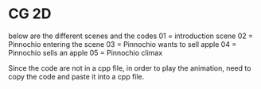 # CG 2D

below are the different scenes and the codes 
01 = introduction scene 
02 = Pinnochio entering the scene 
03 = Pinnochio wants to sell apple 
04 = Pinnochio sells an apple 
05 = Pinnochio climax 

Since the code are not in a cpp file, in order to play the animation, need to copy the code and paste it into a cpp file. 
